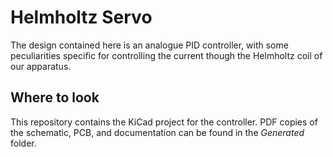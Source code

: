 # Helmholtz Servo

The design contained here is an analogue PID controller, with some
peculiarities specific for controlling the current though the
Helmholtz coil of our apparatus.

## Where to look

This repository contains the KiCad project for the controller. PDF
copies of the schematic, PCB, and documentation can be found in the
*Generated* folder.